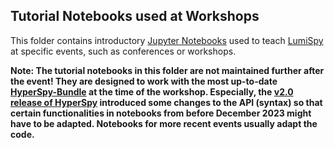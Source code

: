 ## Tutorial Notebooks used at Workshops

This folder contains introductory [Jupyter Notebooks](http://jupyter.org/) used to teach [LumiSpy](https://lumispy.org)
at specific events, such as conferences or workshops.

**Note: The tutorial notebooks in this folder are not maintained further after the event! They are designed to work with
the most up-to-date [HyperSpy-Bundle](https://hyperspy.org/hyperspy-bundle/) at the time of the workshop. Especially, the
[v2.0 release of HyperSpy](https://hyperspy.org/hyperspy-doc/v2.0/changes.html#changes-2-0) introduced some changes to the
API (syntax) so that certain functionalities in notebooks from before December 2023 might have to be adapted. Notebooks
for more recent events usually adapt the code.**
